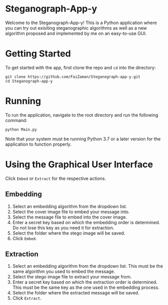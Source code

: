 # Steganograph-App-y

Welcome to the Steganograph-App-y! This is a Python application where you can try out exisiting steganographic algorithms as well as a new algorithm proposed and implemented by me on an easy-to-use GUI.

# Getting Started

To get started with the app, first clone the repo and `cd` into the directory:

```
git clone https://github.com/FaiZaman/Steganograph-app-y.git
cd Steganograph-app-y
```

# Running

To run the application, navigate to the root directory and run the following command:

```
python Main.py
```

Note that your system must be running Python 3.7 or a later version for the application to function properly.

# Using the Graphical User Interface

Click `Embed` or `Extract` for the respective actions.

## Embedding

1) Select an embedding algorithm from the dropdown list.
2) Select the cover image file to embed your message into.
3) Select the message file to embed into the cover image.
4) Enter a secret key based on which the embedding order is determined. Do not lose this key as you need it for extraction.
5) Select the folder where the stego image will be saved.
6) Click `Embed`.

## Extraction

1) Select an embedding algorithm from the dropdown list. This must be the same algorithm you used to embed the message.
2) Select the stego image file to extract your message from.
3) Enter a secret key based on which the extraction order is determined. This must be the same key as the one used in the embedding process.
4) Select the folder where the extracted message will be saved.
5) Click `Extract`.
